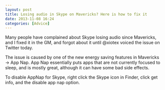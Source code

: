 ```yaml
---
layout: post
title: Losing audio in Skype on Mavericks? Here is how to fix it
date: 2013-11-08 16:24
categories: [Advice]
---
```

Many people have complained about Skype losing audio since Mavericks, and I fixed it in the GM, and forgot about it until @xiotex voiced the issue on Twitter today.
<!-- more -->
The issue is caused by one of the new energy saving features in Mavericks -> App Nap. App Nap essentially puts apps that are not currently focused to sleep, and is mostly great, although it can have some bad side effects.

To disable AppNap for Skype, right click the Skype icon in Finder, click get info, and the disable app nap option.
